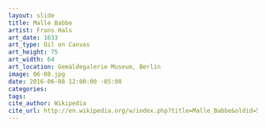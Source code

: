 ```yaml
---
layout: slide
title: Malle Babbe
artist: Frans Hals
art_date: 1633
art_type: Oil on Canvas
art_height: 75
art_width: 64
art_location: Gemäldegalerie Museum, Berlin
image: 06-08.jpg
date: 2016-06-08 12:00:00 -05:00
categories:
tags:
cite_author: Wikipedia
cite_url: http://en.wikipedia.org/w/index.php?title=Malle_Babbe&oldid=592347759
---
```

